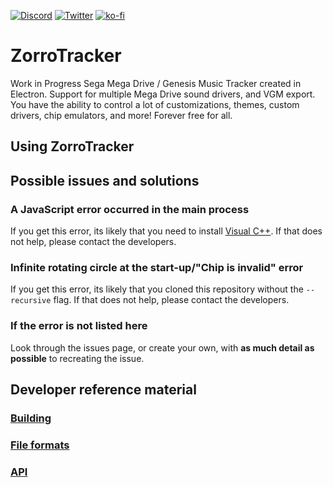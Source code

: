 [![Discord](https://img.shields.io/discord/838103272119074837.svg?label=Discord&logo=Discord&colorB=7289da&labelColor=57679e&logoColor=ffffff&style=for-the-badge)](https://discord.gg/VhR3kwtZ5r)
[![Twitter](https://img.shields.io/badge/Twitter-1DA1F2?style=for-the-badge&logo=twitter&logoColor=white)](https://twitter.com/ZorroTrackerDev)
[![ko-fi](https://ko-fi.com/img/githubbutton_sm.svg)](https://ko-fi.com/P5P75AB3L)

# ZorroTracker
Work in Progress Sega Mega Drive / Genesis Music Tracker created in Electron. Support for multiple Mega Drive sound drivers, and VGM export. You have the ability to control a lot of customizations, themes, custom drivers, chip emulators, and more! Forever free for all.

## Using ZorroTracker
## Possible issues and solutions
### A JavaScript error occurred in the main process
If you get this error, its likely that you need to install [Visual C++](https://support.microsoft.com/en-us/topic/the-latest-supported-visual-c-downloads-2647da03-1eea-4433-9aff-95f26a218cc0). If that does not help, please contact the developers.

### Infinite rotating circle at the start-up/"Chip is invalid" error
If you get this error, its likely that you cloned this repository without the `--recursive` flag. If that does not help, please contact the developers.

### If the error is not listed here
Look through the issues page, or create your own, with __as much detail as possible__ to recreating the issue.

## Developer reference material
### [Building](https://github.com/ZorroTrackerDev/ZorroTracker/tree/main/docs/building.md)
### [File formats](https://github.com/ZorroTrackerDev/ZorroTracker/tree/main/docs/fileformats.md)
### [API](https://github.com/ZorroTrackerDev/ZorroTracker/tree/main/docs/api.md)
